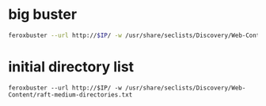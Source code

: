 # big buster

```bash
feroxbuster --url http://$IP/ -w /usr/share/seclists/Discovery/Web-Content/directory-list-2.3-big.txt -x php,txt,log
```

# initial directory list
```
feroxbuster --url http://$IP/ -w /usr/share/seclists/Discovery/Web-Content/raft-medium-directories.txt
```
